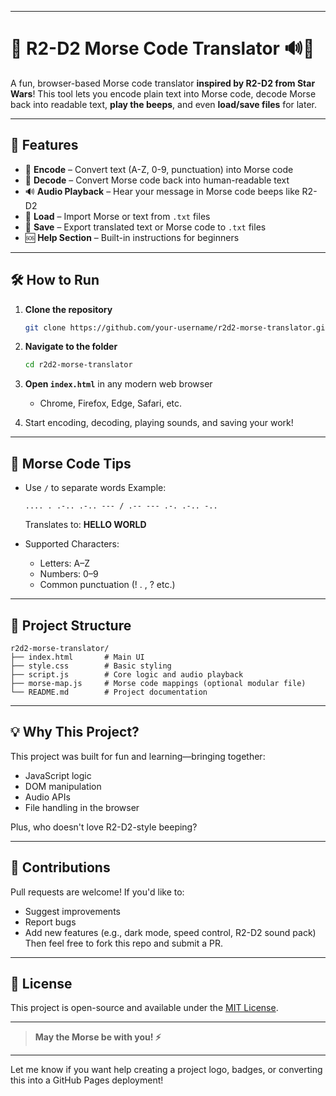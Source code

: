 

---

# 🤖 R2-D2 Morse Code Translator 🔊📡

A fun, browser-based Morse code translator **inspired by R2-D2 from Star Wars**!
This tool lets you encode plain text into Morse code, decode Morse back into readable text, **play the beeps**, and even **load/save files** for later.


---

## 🚀 Features

* 🔁 **Encode** – Convert text (A-Z, 0-9, punctuation) into Morse code
* 🔄 **Decode** – Convert Morse code back into human-readable text
* 🔊 **Audio Playback** – Hear your message in Morse code beeps like R2-D2
* 📂 **Load** – Import Morse or text from `.txt` files
* 💾 **Save** – Export translated text or Morse code to `.txt` files
* 🆘 **Help Section** – Built-in instructions for beginners

---

## 🛠️ How to Run

1. **Clone the repository**

   ```bash
   git clone https://github.com/your-username/r2d2-morse-translator.git
   ```

2. **Navigate to the folder**

   ```bash
   cd r2d2-morse-translator
   ```

3. **Open `index.html`** in any modern web browser

   * Chrome, Firefox, Edge, Safari, etc.

4. Start encoding, decoding, playing sounds, and saving your work!

---

## 🧠 Morse Code Tips

* Use `/` to separate words
  Example:

  ```
  .... . .-.. .-.. --- / .-- --- .-. .-.. -..
  ```

  Translates to:
  **HELLO WORLD**

* Supported Characters:

  * Letters: A–Z
  * Numbers: 0–9
  * Common punctuation (! . , ? etc.)

---

## 📂 Project Structure

```
r2d2-morse-translator/
├── index.html       # Main UI
├── style.css        # Basic styling
├── script.js        # Core logic and audio playback
├── morse-map.js     # Morse code mappings (optional modular file)
└── README.md        # Project documentation
```

---

## 💡 Why This Project?

This project was built for fun and learning—bringing together:

* JavaScript logic
* DOM manipulation
* Audio APIs
* File handling in the browser

Plus, who doesn't love R2-D2-style beeping?

---

## 🤝 Contributions

Pull requests are welcome!
If you'd like to:

* Suggest improvements
* Report bugs
* Add new features (e.g., dark mode, speed control, R2-D2 sound pack)
  Then feel free to fork this repo and submit a PR.

---

## 📃 License

This project is open-source and available under the [MIT License](LICENSE).

---

> **May the Morse be with you! ⚡**

---

Let me know if you want help creating a project logo, badges, or converting this into a GitHub Pages deployment!

